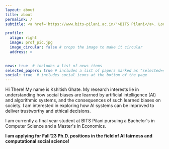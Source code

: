 ```yaml
---
layout: about
title: about
permalink: /
subtitle: <a href='https://www.bits-pilani.ac.in/'>BITS Pilani</a>. Looking for Fall'23 PhD Positions.

profile:
  align: right
  image: prof_pic.jpg
  image_circular: false # crops the image to make it circular
  address: >
    

news: true  # includes a list of news items
selected_papers: true # includes a list of papers marked as "selected={true}"
social: true  # includes social icons at the bottom of the page
---
```


Hi There!
My name is Kshitish Ghate. My research interests lie in understanding how social biases are learned by artificial intelligence (AI) and algorithmic systems, and the consequences of such learned biases on society. I am interested in exploring how AI systems can be improved to deliver trustworthy and ethical decisions.

I am currently a final year student at BITS Pilani pursuing a Bachelor's in Computer Science and a Master's in Economics. 

<b>I am applying for Fall'23 Ph.D. positions in the field of AI fairness and computational social science!</b>

<!-- Put your address / P.O. box / other info right below your picture. You can also disable any these elements by editing `profile` property of the YAML header of your `_pages/about.md`. Edit `_bibliography/papers.bib` and Jekyll will render your [publications page](/al-folio/publications/) automatically. -->

<!-- Link to your social media connections, too. This theme is set up to use [Font Awesome icons](http://fortawesome.github.io/Font-Awesome/) and [Academicons](https://jpswalsh.github.io/academicons/), like the ones below. Add your Facebook, Twitter, LinkedIn, Google Scholar, or just disable all of them. -->
